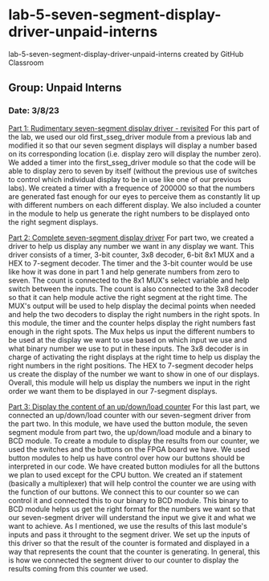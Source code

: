 # lab-5-seven-segment-display-driver-unpaid-interns
lab-5-seven-segment-display-driver-unpaid-interns created by GitHub Classroom

## Group: Unpaid Interns
### Date: 3/8/23  

<ins>Part 1: Rudimentary seven-segment display driver - revisited</ins>
 For this part of the lab, we used our old first_sseg_driver module from a previous lab and modified it so that our seven segment displays will display a number based on its corresponding location (i.e. display zero will display the number zero). We added a timer into the first_sseg_driver module so that the code will be able to display zero to seven by itself (without the previous use of switches to control which individual display to be in use like one of our previous labs). We created a timer with a frequence of 200000 so that the numbers are generated fast enough for our eyes to perceive them as constantly lit up with different numbers on each different display. We also included a counter in the module to help us generate the right numbers to be displayed onto the right segment displays.

<ins>Part 2: Complete seven-segment display driver</ins>
 For part two, we created a driver to help us display any number we want in any display we want. This driver consists of a timer, 3-bit counter, 3x8 decoder, 6-bit 8x1 MUX and a HEX to 7-segment decoder. The timer and the 3-bit counter would be use like how it was done in part 1 and help generate numbers from zero to seven. The count is connected to the 8x1 MUX's select variable and help switch between the inputs. The count is also connected to the 3x8 decoder so that it can help module active the right segment at the right time. The MUX's output will be used to help display the decimal points when needed and help the two decoders to display the right numbers in the right spots. In this module, the timer and the counter helps display the right numbers fast enough in the right spots. The Mux helps us input the different numbers to be used at the display we want to use based on which input we use and what binary number we use to put in these inputs. The 3x8 decoder is in charge of activating the right displays at the right time to help us display the right numbers in the right positions. The HEX to 7-segment decoder helps us create the display of the number we want to show in one of our displays. Overall, this module will help us display the numbers we input in the right order we want them to be displayed in our 7-segment displays.

<ins>Part 3: Display the content of an up/down/load counter</ins>
 For this last part, we connected an up/down/load counter with our seven-segment driver from the part two. In this module, we have used the button module, the seven segment module from part two, the up/down/load module and a binary to BCD module. To create a module to display the results from our counter, we used the switches and the buttons on the FPGA board we have. We used button modules to help us have control over how our buttons should be interpreted in our code. We have created button modiules for all the buttons we plan to used except for the CPU button. We created an if statement (basically a multiplexer) that will help control the counter we are using with the function of our buttons. We connect this to our counter so we can control it and connected this to our binary to BCD module. This binary to BCD module helps us get the right format for the numbers we want so that our seven-segment driver will understand the input we give it and what we want to achieve. As I mentioned, we use the results of this last module's inputs and pass it throught to the segment driver. We set up the inputs of this driver so that the result of the counter is formated and displayed in a way that represents the count that the counter is generating. In general, this is how we connected the segment driver to our counter to display the results coming from this counter we used.
